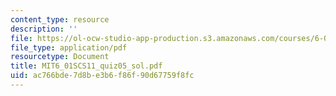 ```yaml
---
content_type: resource
description: ''
file: https://ol-ocw-studio-app-production.s3.amazonaws.com/courses/6-01sc-introduction-to-electrical-engineering-and-computer-science-i-spring-2011/ac766bde7d8be3b6f86f90d67759f8fc_MIT6_01SCS11_quiz05_sol.pdf
file_type: application/pdf
resourcetype: Document
title: MIT6_01SCS11_quiz05_sol.pdf
uid: ac766bde-7d8b-e3b6-f86f-90d67759f8fc
---
```

